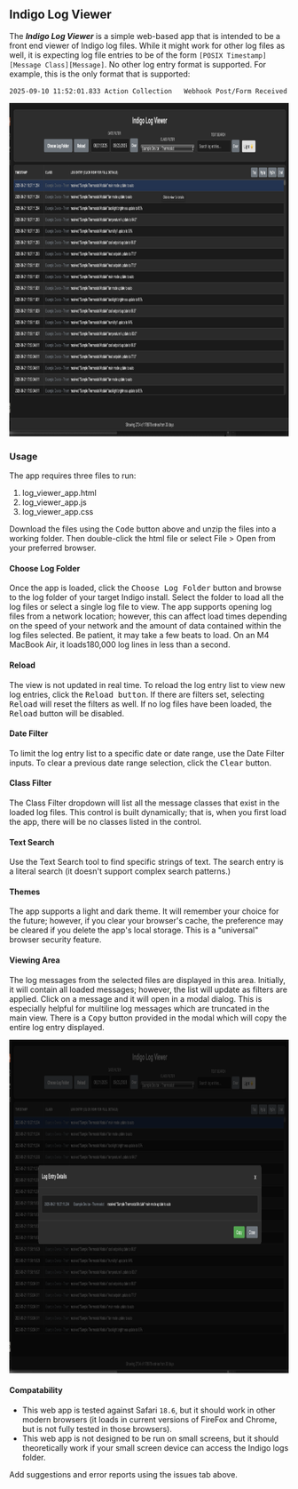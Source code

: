 ## Indigo Log Viewer

The ***Indigo Log Viewer*** is a simple web-based app that is intended to be a front end viewer of Indigo log files.
While it might work for other log files as well, it is expecting log file entries to be of the form 
`[POSIX Timestamp][Message Class][Message]`. No other log entry format is supported. For example, this is the only 
format that is supported:
```text
2025-09-10 11:52:01.833	Action Collection	Webhook Post/Form Received
```
<img src="src/Screenshot.png" alt="Screenshot" width="800" height="600">

### Usage
The app requires three files to run:
1. log_viewer_app.html
2. log_viewer_app.js
3. log_viewer_app.css

Download the files using the <kbd>Code</kbd> button above and unzip the files into a working folder. Then double-click the 
html file or select File > Open from your preferred browser.

#### Choose Log Folder
Once the app is loaded, click the <kbd>Choose Log Folder</kbd> button and browse to the log folder of your target 
Indigo install. Select the  folder to load all the log files or select a single log file to view. The app supports 
opening log files from a network location; however, this can affect load times depending on the speed of your network 
and the amount of data contained within the log files selected. Be patient, it may take a few beats to load. On an M4 
MacBook Air, it loads180,000 log lines in less than a second.

#### Reload
The view is not updated in real time. To reload the log entry list to view new log entries, click the <kbd>Reload 
button</kbd>. If there are filters set, selecting <kbd>Reload</kbd> will reset the filters as well. If no log files 
have been loaded, the <kbd>Reload</kbd> button will be disabled.

#### Date Filter
To limit the log entry list to a specific date or date range, use the Date Filter inputs. To clear a previous date range
selection, click the <kbd>Clear</kbd> button.

#### Class Filter
The Class Filter dropdown will list all the message classes that exist in the loaded log files. This control is built 
dynamically; that is, when you first load the app, there will be no classes listed in the control.

#### Text Search
Use the Text Search tool to find specific strings of text. The search entry is a literal search (it doesn't support 
complex search patterns.)

#### Themes
The app supports a light and dark theme. It will remember your choice for the future; however, if you clear your 
browser's cache, the preference may be cleared if you delete the app's local storage. This is a "universal" browser 
security feature.

#### Viewing Area
The log messages from the selected files are displayed in this area. Initially, it will contain all loaded messages; 
however, the list will update as filters are applied. Click on a message and it will open in a modal dialog. This is
especially helpful for multiline log messages which are truncated in the main view. There is a <kbd>Copy</kbd> button
provided in the modal which will copy the entire log entry displayed.

<img src="src/Screenshot with Modal.png" alt="Screenshot with Modal" width="800" height="600">

#### Compatability
- This web app is tested against Safari `18.6`, but it should work in other modern browsers (it loads in current 
  versions of FireFox and Chrome, but is not fully tested in those browsers).
- This web app is not designed to be run on small screens, but it should theoretically work if your small screen device 
  can access the Indigo logs folder.

Add suggestions and error reports using the issues tab above.
